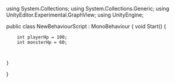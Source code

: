 using System.Collections;
using System.Collections.Generic;
using UnityEditor.Experimental.GraphView;
using UnityEngine;

public class NewBehaviourScript : MonoBehaviour
{
    void Start()
    {

        int playerHp = 100;
        int monsterHp = 60;



    }
}
